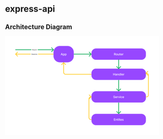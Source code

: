 # express-api

## Architecture Diagram
<!-- Image -->
![Architecture Diagram](docs/Express-Architcture.png)

